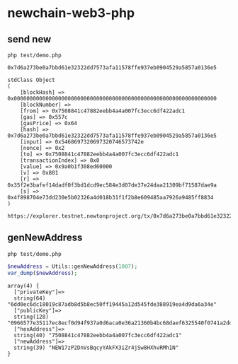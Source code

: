 # newchain-web3-php


## send new

` php test/demo.php `

    0x7d6a273be0a7bbd61e32322dd7573afa11578ffe937eb0904529a5857a0136e5
    
    stdClass Object
    (
        [blockHash] => 0x0000000000000000000000000000000000000000000000000000000000000000
        [blockNumber] =>
        [from] => 0x7508841c47882eebb4a4a007fc3ecc6df422adc1
        [gas] => 0x557c
        [gasPrice] => 0x64
        [hash] => 0x7d6a273be0a7bbd61e32322dd7573afa11578ffe937eb0904529a5857a0136e5
        [input] => 0x5468697320697320746573742e
        [nonce] => 0x2
        [to] => 0x7508841c47882eebb4a4a007fc3ecc6df422adc1
        [transactionIndex] => 0x0
        [value] => 0x9a0b1f308ed60000
        [v] => 0x801
        [r] => 0x35f2e3bafef14dadf0f3bd1dcd9ec584e3d07de37e24daa21309bf71587dae9a
        [s] => 0x4f898704e73dd230e5b02326a4d018b31f1f2b8e609485aa7926a9485ff8834
    )
    
    https://explorer.testnet.newtonproject.org/tx/0x7d6a273be0a7bbd61e32322dd7573afa11578ffe937eb0904529a5857a0136e5
    




## genNewAddress

`php test/demo.php`
```php
$newAddress = Utils::genNewAddress(1007);
var_dump($newAddress);
```

    array(4) {
      ["privateKey"]=>
      string(64) "6dd0ec6dc18019c87adb8d5b8ec50ff19445a12d545fde388919ea4d9da6a34e"
      ["publicKey"]=>
      string(128) "0966577e35117ec8ecf0d94f937a0d6aca0e36a21360b4bc68daef6325540f0741a2dd1994188a3f8d478de9988698e00c6246352aea5ff826a4c360eade489a"
      ["hexAddress"]=>
      string(40) "7508841c47882eebb4a4a007fc3ecc6df422adc1"
      ["newAddress"]=>
      string(39) "NEW17zP2DnVsBqcyYAkFX3iZr4jSw8HXhvRMh1N"
    }
